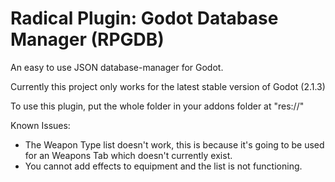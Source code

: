 # Radical Plugin: Godot Database Manager (RPGDB)
An easy to use JSON database-manager for Godot.

Currently this project only works for the latest stable version of Godot (2.1.3)

To use this plugin, put the whole folder in your addons folder at "res://"

Known Issues:
- The Weapon Type list doesn't work, this is because it's going to be used for an Weapons Tab which doesn't currently exist.
- You cannot add effects to equipment and the list is not functioning.